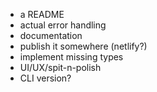 - a README
- actual error handling
- documentation
- publish it somewhere (netlify?)
- implement missing types
- UI/UX/spit-n-polish
- CLI version?
